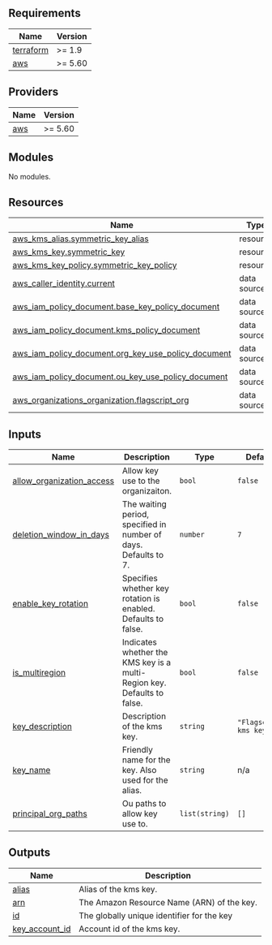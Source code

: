<!-- BEGIN_TF_DOCS -->
## Requirements

| Name | Version |
|------|---------|
| <a name="requirement_terraform"></a> [terraform](#requirement\_terraform) | >= 1.9 |
| <a name="requirement_aws"></a> [aws](#requirement\_aws) | >= 5.60 |

## Providers

| Name | Version |
|------|---------|
| <a name="provider_aws"></a> [aws](#provider\_aws) | >= 5.60 |

## Modules

No modules.

## Resources

| Name | Type |
|------|------|
| [aws_kms_alias.symmetric_key_alias](https://registry.terraform.io/providers/hashicorp/aws/latest/docs/resources/kms_alias) | resource |
| [aws_kms_key.symmetric_key](https://registry.terraform.io/providers/hashicorp/aws/latest/docs/resources/kms_key) | resource |
| [aws_kms_key_policy.symmetric_key_policy](https://registry.terraform.io/providers/hashicorp/aws/latest/docs/resources/kms_key_policy) | resource |
| [aws_caller_identity.current](https://registry.terraform.io/providers/hashicorp/aws/latest/docs/data-sources/caller_identity) | data source |
| [aws_iam_policy_document.base_key_policy_document](https://registry.terraform.io/providers/hashicorp/aws/latest/docs/data-sources/iam_policy_document) | data source |
| [aws_iam_policy_document.kms_policy_document](https://registry.terraform.io/providers/hashicorp/aws/latest/docs/data-sources/iam_policy_document) | data source |
| [aws_iam_policy_document.org_key_use_policy_document](https://registry.terraform.io/providers/hashicorp/aws/latest/docs/data-sources/iam_policy_document) | data source |
| [aws_iam_policy_document.ou_key_use_policy_document](https://registry.terraform.io/providers/hashicorp/aws/latest/docs/data-sources/iam_policy_document) | data source |
| [aws_organizations_organization.flagscript_org](https://registry.terraform.io/providers/hashicorp/aws/latest/docs/data-sources/organizations_organization) | data source |

## Inputs

| Name | Description | Type | Default | Required |
|------|-------------|------|---------|:--------:|
| <a name="input_allow_organization_access"></a> [allow\_organization\_access](#input\_allow\_organization\_access) | Allow key use to the organizaiton. | `bool` | `false` | no |
| <a name="input_deletion_window_in_days"></a> [deletion\_window\_in\_days](#input\_deletion\_window\_in\_days) | The waiting period, specified in number of days. Defaults to 7. | `number` | `7` | no |
| <a name="input_enable_key_rotation"></a> [enable\_key\_rotation](#input\_enable\_key\_rotation) | Specifies whether key rotation is enabled. Defaults to false. | `bool` | `false` | no |
| <a name="input_is_multiregion"></a> [is\_multiregion](#input\_is\_multiregion) | Indicates whether the KMS key is a multi-Region key. Defaults to false. | `bool` | `false` | no |
| <a name="input_key_description"></a> [key\_description](#input\_key\_description) | Description of the kms key. | `string` | `"Flagscript kms key."` | no |
| <a name="input_key_name"></a> [key\_name](#input\_key\_name) | Friendly name for the key. Also used for the alias. | `string` | n/a | yes |
| <a name="input_principal_org_paths"></a> [principal\_org\_paths](#input\_principal\_org\_paths) | Ou paths to allow key use to. | `list(string)` | `[]` | no |

## Outputs

| Name | Description |
|------|-------------|
| <a name="output_alias"></a> [alias](#output\_alias) | Alias of the kms key. |
| <a name="output_arn"></a> [arn](#output\_arn) | The Amazon Resource Name (ARN) of the key. |
| <a name="output_id"></a> [id](#output\_id) | The globally unique identifier for the key |
| <a name="output_key_account_id"></a> [key\_account\_id](#output\_key\_account\_id) | Account id of the kms key. |
<!-- END_TF_DOCS -->